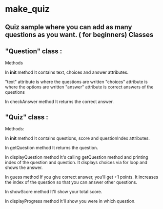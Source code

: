 # make_quiz
Quiz sample where you can add as many questions as you want. ( for beginners)
Classes
-
"Question" class :
--
Methods

In __init__ method
It contains text, choices and answer attributes.

"text" attribute is where the questions are written
"choices" attribute is where the options are written
"answer" attribute is correct answers of the questions

In checkAnswer method
It returns the correct answer.


"Quiz" class  :
--
Methods:

In __init__ method
It contains questions, score and questionIndex attributes.

In getQuestion method
It returns the question.

In displayQuestion method
It's calling getQuestion method and printing index of the question and question.
It displays choices via for loop and shows the answer.

In guess method
If you give correct answer, you'll get +1 points.
It increases the index of the question so that you can answer other questions.

In showScore method
It'll show your total score.

In displayProgress method
It'll show you were in which question.
